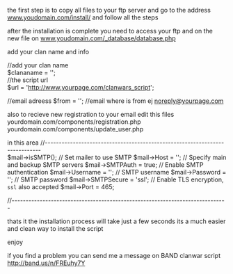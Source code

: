 the first step is to copy all files to your ftp server and go to the address www.youdomain.com/install/
and follow all the steps 

after the installation is complete you need to access your ftp and on the new file on www.youdomain.com/_database/database.php

add your clan name and info

//add your clan name	
$clananame = ''; 	
//the script url	
$url = 'http://www.yourpage.com/clanwars_script';	


//email adreess
$from = ''; //email where is from ej noreply@yourpage.com

also to recieve new registration to your email edit 
this files
yourdomain.com/components/registration.php 
yourdomain.com/components/update_user.php 

in this area 
//----------------------------------------------------------------------------							   
$mail->isSMTP();                                      // Set mailer to use SMTP
$mail->Host = '';  // Specify main and backup SMTP servers
$mail->SMTPAuth = true;                               // Enable SMTP authentication
$mail->Username = '';                 // SMTP username
$mail->Password = '';                           // SMTP password
$mail->SMTPSecure = 'ssl';                            // Enable TLS encryption, `ssl` also accepted
$mail->Port = 465;     							   

//-----------------------------------------------------------------------------

  
thats it the installation process will take just a few seconds its a much easier and clean way to install the script 

enjoy



if you find a problem you can send me a message on BAND 
clanwar script
http://band.us/n/FREuhy7Y